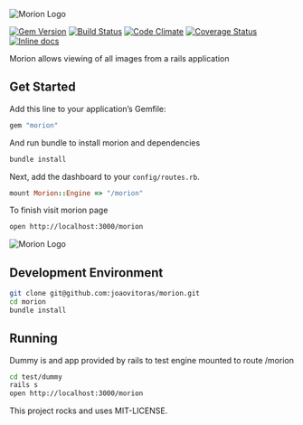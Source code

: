 
![Morion Logo](https://raw.github.com/joaovitoras/morion/master/app/assets/images/morion/morion_brand_with_bg_reversed.png)

[![Gem Version](https://badge.fury.io/rb/morion.svg)](https://badge.fury.io/rb/morion)
[![Build Status](https://travis-ci.org/joaovitoras/morion.svg?branch=master)](https://travis-ci.org/joaovitoras/morion)
[![Code Climate](https://img.shields.io/codeclimate/github/joaovitoras/morion.svg)](https://codeclimate.com/github/joaovitoras/morion)
[![Coverage Status](https://coveralls.io/repos/github/joaovitoras/morion/badge.svg?branch=master)](https://coveralls.io/github/joaovitoras/morion?branch=master)
[![Inline docs](http://inch-ci.org/github/joaovitoras/morion.svg)]([https://inch-ci.org/github/joaovitoras/morion)

Morion allows viewing of all images from a rails application

## Get Started

Add this line to your application’s Gemfile:

```ruby
gem "morion"
```

And run bundle to install morion and dependencies

```sh
bundle install
```

Next, add the dashboard to your `config/routes.rb`.

```ruby
mount Morion::Engine => "/morion"
```

To finish visit morion page

```sh
open http://localhost:3000/morion
```

![Morion Logo](https://raw.github.com/joaovitoras/morion/master/app/assets/images/morion/preview.png)

## Development Environment

```sh
git clone git@github.com:joaovitoras/morion.git
cd morion
bundle install
```

## Running
Dummy is and app provided by rails to test engine mounted to route /morion
```sh
cd test/dummy
rails s
open http://localhost:3000/morion
```

This project rocks and uses MIT-LICENSE.
